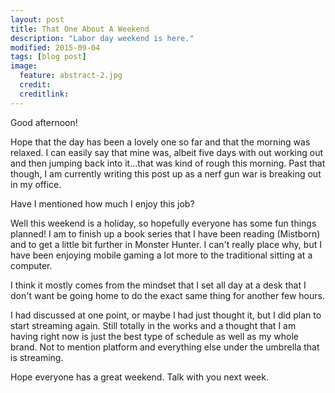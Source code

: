 ```yaml
---
layout: post
title: That One About A Weekend
description: "Labor day weekend is here."
modified: 2015-09-04
tags: [blog post]
image:
  feature: abstract-2.jpg
  credit:
  creditlink:
---
```


Good afternoon!

Hope that the day has been a lovely one so far and that the morning was relaxed. I can easily say that mine was, albeit five days with out working out and then jumping back into it...that was kind of rough this morning. Past that though, I am currently writing this post up as a nerf gun war is breaking out in my office.

Have I mentioned how much I enjoy this job?

Well this weekend is a holiday, so hopefully everyone has some fun things planned! I am to finish up a book series that I have been reading (Mistborn) and to get a little bit further in Monster Hunter. I can't really place why, but I have been enjoying mobile gaming a lot more to the traditional sitting at a computer. 

I think it mostly comes from the mindset that I set all day at a desk that I don't want be going home to do the exact same thing for another few hours. 

I had discussed at one point, or maybe I had just thought it, but I did plan to start streaming again. Still totally in the works and a thought that I am having right now is just the best type of schedule as well as my whole brand. Not to mention platform and everything else under the umbrella that is streaming.

Hope everyone has a great weekend. Talk with you next week.
